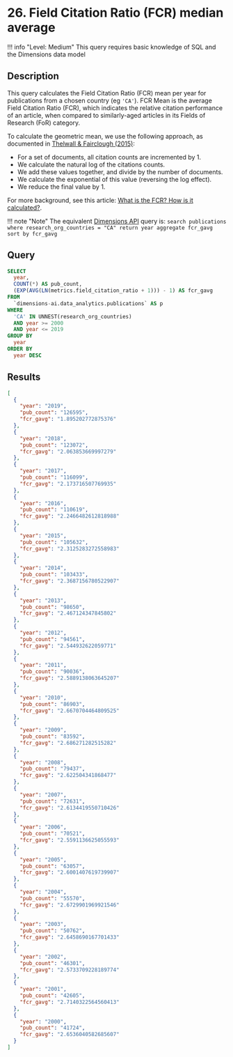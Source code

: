 # 26. Field Citation Ratio (FCR) median average

!!! info "Level: Medium"
    This query requires basic knowledge of SQL and the Dimensions data model


## Description

This query calculates the Field Citation Ratio (FCR) mean per year for publications from a chosen country (eg `'CA'`). FCR Mean is the average Field Citation Ratio (FCR), which indicates the relative citation performance of an article, when compared to similarly-aged articles in its Fields of Research (FoR) category. 

To calculate the geometric mean, we use the following approach, as documented in [Thelwall & Fairclough (2015)](https://app.dimensions.ai/details/publication/pub.1013282544):

* For a set of documents, all citation counts are incremented by 1.
* We calculate the natural log of the citations counts.
* We add these values together, and divide by the number of documents.
* We calculate the exponential of this value (reversing the log effect).
* We reduce the final value by 1.

For more background, see this article: [What is the FCR? How is it calculated?](https://plus.dimensions.ai/support/solutions/articles/23000018848-what-is-the-fcr-how-is-it-calculated-).


!!! note "Note"
    The equivalent [Dimensions API](https://docs.dimensions.ai/dsl/language.html#aggregations) query is:
    ```
    search publications
    where research_org_countries = "CA"
    return year aggregate fcr_gavg
    sort by fcr_gavg
    ```



## Query

```sql
SELECT
  year,
  COUNT(*) AS pub_count,
  (EXP(AVG(LN(metrics.field_citation_ratio + 1))) - 1) AS fcr_gavg
FROM
  `dimensions-ai.data_analytics.publications` AS p
WHERE
  'CA' IN UNNEST(research_org_countries)
  AND year >= 2000
  AND year <= 2019
GROUP BY
  year
ORDER BY
  year DESC
```




## Results

```json
[
  {
    "year": "2019",
    "pub_count": "126595",
    "fcr_gavg": "1.895202772875376"
  },
  {
    "year": "2018",
    "pub_count": "123072",
    "fcr_gavg": "2.063853669997279"
  },
  {
    "year": "2017",
    "pub_count": "116099",
    "fcr_gavg": "2.173716507769935"
  },
  {
    "year": "2016",
    "pub_count": "110619",
    "fcr_gavg": "2.2466482612818988"
  },
  {
    "year": "2015",
    "pub_count": "105632",
    "fcr_gavg": "2.3125283272558983"
  },
  {
    "year": "2014",
    "pub_count": "103433",
    "fcr_gavg": "2.3687156780522907"
  },
  {
    "year": "2013",
    "pub_count": "98650",
    "fcr_gavg": "2.467124347845802"
  },
  {
    "year": "2012",
    "pub_count": "94561",
    "fcr_gavg": "2.544932622059771"
  },
  {
    "year": "2011",
    "pub_count": "90036",
    "fcr_gavg": "2.5889138063645207"
  },
  {
    "year": "2010",
    "pub_count": "86903",
    "fcr_gavg": "2.6670704464809525"
  },
  {
    "year": "2009",
    "pub_count": "83592",
    "fcr_gavg": "2.686271282515282"
  },
  {
    "year": "2008",
    "pub_count": "79437",
    "fcr_gavg": "2.622504341868477"
  },
  {
    "year": "2007",
    "pub_count": "72631",
    "fcr_gavg": "2.6134419550710426"
  },
  {
    "year": "2006",
    "pub_count": "70521",
    "fcr_gavg": "2.5591136625055593"
  },
  {
    "year": "2005",
    "pub_count": "63057",
    "fcr_gavg": "2.6001407619739907"
  },
  {
    "year": "2004",
    "pub_count": "55570",
    "fcr_gavg": "2.6729901969921546"
  },
  {
    "year": "2003",
    "pub_count": "50762",
    "fcr_gavg": "2.6458690167701433"
  },
  {
    "year": "2002",
    "pub_count": "46301",
    "fcr_gavg": "2.5733709228189774"
  },
  {
    "year": "2001",
    "pub_count": "42605",
    "fcr_gavg": "2.7140322564560413"
  },
  {
    "year": "2000",
    "pub_count": "41724",
    "fcr_gavg": "2.6536040582685607"
  }
]
```
